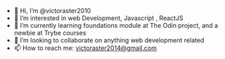 - 👋 Hi, I’m @victoraster2010
- 👀 I’m interested in web Development, Javascript , ReactJS
- 🌱 I’m currently learning foundations module at The Odin project, and a newbie at Trybe courses
- 💞️ I’m looking to collaborate on anything web development related
- 📫 How to reach me: victoraster2014@gmail.com

<!---
victoraster2010/victoraster2010 is a ✨ special ✨ repository because its `README.md` (this file) appears on your GitHub profile.
You can click the Preview link to take a look at your changes.
--->
